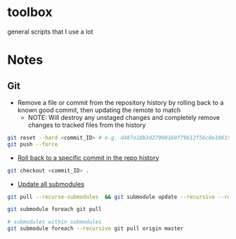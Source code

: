 # toolbox
general scripts that I use a lot


# Notes

## Git

- Remove a file or commit from the repository history by rolling back to a known good commit, then updating the remote to match
  - NOTE: Will destroy any unstaged changes and completely remove changes to tracked files from the history
```bash
git reset --hard <commit_ID> # e.g. d487e18b3d27900160f79b12f56c8e106150151c
git push --force
```

- [Roll back to a specific commit in the repo history](http://stackoverflow.com/a/2007704/5359531)
```bash
git checkout <commit_ID> .
```

- [Update all submodules](http://stackoverflow.com/a/5828396/5359531)

```bash
git pull --recurse-submodules  && git submodule update --recursive --remote

git submodule foreach git pull

# submodules within submodules
git submodule foreach --recursive git pull origin master
```

